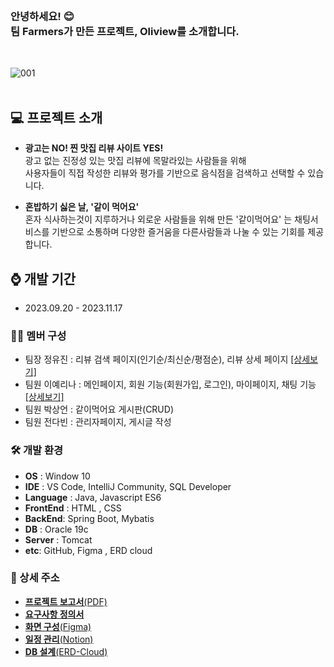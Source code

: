 <br>

### 안녕하세요! 😊 <br> 팀 Farmers가 만든 프로젝트, Oliview를 소개합니다.
<br>

![001](https://github.com/team-farmers/Oliview/assets/122720744/c0a174a5-e4a2-4b6f-be72-29ee269b8bd2)
<br>
<br>
## 💻 프로젝트 소개
* **광고는 NO! 찐 맛집 리뷰 사이트 YES!**<br>
광고 없는 진정성 있는 맛집 리뷰에 목말라있는 사람들을 위해<br> 사용자들이 직접 작성한 리뷰와 평가를 기반으로 음식점을 검색하고 선택할 수 있습니다.

* **혼밥하기 싫은 날, '같이 먹어요'**<br>
혼자 식사하는것이 지루하거나 외로운 사람들을 위해 만든 '같이먹어요' 는 채팅서비스를 기반으로 소통하며 다양한 즐거움을 다른사람들과 나눌 수 있는 기회를 제공합니다.


## ⌚ 개발 기간
* 2023.09.20 - 2023.11.17

### 👩‍🔬 멤버 구성
* 팀장 정유진 : 리뷰 검색 페이지(인기순/최신순/평점순), 리뷰 상세 페이지 [[상세보기]](https://gamza2695.tistory.com/265)
* 팀원 이예리나 : 메인페이지, 회원 기능(회원가입, 로그인), 마이페이지, 채팅 기능 [[상세보기]](https://blog.naver.com/poikl11234/223270562033)
* 팀원 박상언 : 같이먹어요 게시판(CRUD)
* 팀원 전다빈 : 관리자페이지, 게시글 작성

### 🛠 개발 환경
* **OS** : Window 10
* **IDE** : VS Code, IntelliJ Community, SQL Developer
* **Language** : Java, Javascript ES6
* **FrontEnd** : HTML , CSS
* **BackEnd**: Spring Boot, Mybatis
* **DB** : Oracle 19c
* **Server** : Tomcat
* **etc**: GitHub, Figma , ERD cloud

### 📌 상세 주소
* [**프로젝트 보고서**(PDF)](https://drive.google.com/file/d/1gYQkMFvcbQ-saVw090GHCLMbZnpMj2sU/view?usp=drive_link)
* [**요구사항 정의서**](https://docs.google.com/spreadsheets/d/1nK_HrtQ8RW08fiGmX7KkPlhcpy9ghWvo7W6r7TUsHEw/edit#gid=0)
* [**화면 구성**(Figma)](https://www.figma.com/file/z1SN53PoU8umIZ4hhsquf2/Oliview-%ED%99%94%EB%A9%B4%EA%B5%AC%EC%84%B1-%EC%B5%9C%EC%A2%85?type=design&node-id=0-1&mode=design&t=8RWApvpnvIbGhhXr-0)
* [**일정 관리**(Notion)](https://www.notion.so/936ac6f1689940429ba59fd098d5eb06?v=9e839e7563d749babe87733c43fa5ad9)
* [**DB 설계**(ERD-Cloud)](https://www.erdcloud.com/d/EnpvmrjxFPwKfuGG3)

